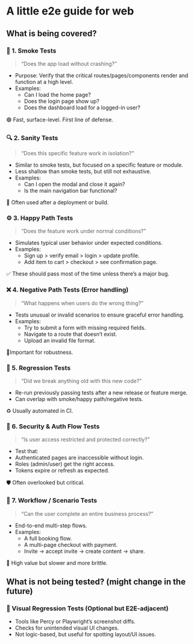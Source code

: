 # A little e2e guide for web

## What is being covered?

### 🧪 1. Smoke Tests

> “Does the app load without crashing?”

- Purpose: Verify that the critical routes/pages/components render and function at a high level.
- Examples:
  - Can I load the home page?
  - Does the login page show up?
  - Does the dashboard load for a logged-in user?

🟢 Fast, surface-level. First line of defense.

### 🔍 2. Sanity Tests

> “Does this specific feature work in isolation?”

- Similar to smoke tests, but focused on a specific feature or module.
- Less shallow than smoke tests, but still not exhaustive.
- Examples:
  - Can I open the modal and close it again?
  - Is the main navigation bar functional?

🔧 Often used after a deployment or build.

### ⚙️ 3. Happy Path Tests

> “Does the feature work under normal conditions?”

- Simulates typical user behavior under expected conditions.
- Examples:
  - Sign up > verify email > login > update profile.
  - Add item to cart > checkout > see confirmation page.

✅ These should pass most of the time unless there’s a major bug.

### ❌ 4. Negative Path Tests (Error handling)

> “What happens when users do the wrong thing?”

- Tests unusual or invalid scenarios to ensure graceful error handling.
- Examples:
  - Try to submit a form with missing required fields.
  - Navigate to a route that doesn’t exist.
  - Upload an invalid file format.

🧯Important for robustness.

### 🔁 5. Regression Tests

> “Did we break anything old with this new code?”

- Re-run previously passing tests after a new release or feature merge.
- Can overlap with smoke/happy path/negative tests.

♻️ Usually automated in CI.

### 🔐 6. Security & Auth Flow Tests

> “Is user access restricted and protected correctly?”

- Test that:
- Authenticated pages are inaccessible without login.
- Roles (admin/user) get the right access.
- Tokens expire or refresh as expected.

🛡️ Often overlooked but critical.

### 🔄 7. Workflow / Scenario Tests

> “Can the user complete an entire business process?”

- End-to-end multi-step flows.
- Examples:
  - A full booking flow.
  - A multi-page checkout with payment.
  - Invite → accept invite → create content → share.

🎯 High value but slower and more brittle.

## What is not being tested? (might change in the future)

### 🧱 Visual Regression Tests (Optional but E2E-adjacent)

- Tools like Percy or Playwright’s screenshot diffs.
- Checks for unintended visual UI changes.
- Not logic-based, but useful for spotting layout/UI issues.
